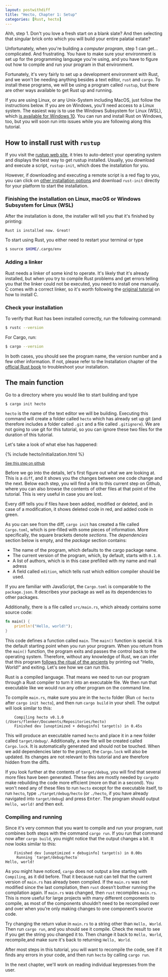```yaml
---
layout: postwithdiff
title: "Hecto, Chapter 1: Setup"
categories: [Rust, hecto]
---
```

Ahh, step 1. Don't you love a fresh start on a blank slate? And then selecting that singular brick onto which you will build your entire palatial estate?

Unfortunately, when you're building a *computer program*, step 1 can get... complicated. And frustrating. You have to make sure your environment is set up for the programming language you're using, and you have to figure out how to
compile and run your program in that environment.

Fortunately, it's very fairly to set up a development environment with Rust, and we won't be needing anything besides a text editor, `rust` and `cargo`. To install these programs, we will be using a program called `rustup`, but there are other ways available to get Rust up and running.

If you are using Linux, or any Unix-System including MacOS, just follow the instructions below. If you are on Windows, you'll need access to a Linux system. The easiest way is to use the Windows Subsystem for Linux (WSL), which [is available for Windows 10](https://docs.microsoft.com/en-us/windows/wsl/install-win10). You can run and install Rust on Windows, too, but you will soon run into issues while you are following along this tutorial.


## How to install rust with `rustup`
If you visit the [rustup web site](https://rustup.rs/), it tries to auto-detect your operating system and displays the best way to get rustup installed. Usually, you download and execute a script, `rustup-init`, which does the installation for you.

However, if downloading and executing a remote script is a red flag to you, you can click on [other installation options](https://github.com/rust-lang/rustup.rs/#other-installation-methods) and download `rust-init` directly for your platform to start the installation.

### Finishing the installation on Linux, macOS or Windows Subsystem for Linux (WSL)
After the installation is done, the installer will tell you that it's finished by printing:
```
Rust is installed now. Great!
```
To start using Rust, you either need to restart your terminal or type
```bash
$ source $HOME/.cargo/env
```

### Adding a linker
Rust needs a linker of some kind to operate. It's likely that it's already installed, but when you try to compile Rust problems and get errors telling you that the linker could not be executed, you need to install one manually. C comes with a correct linker, so it's worth following the [original tutorial](https://viewsourcecode.org/snaptoken/kilo/index.html) on how to install C.

### Check your installation
To verify that Rust has been installed correctly, run the following command:
```bash
$ rustc --version
```

For Cargo, run:
```bash
$ cargo --version
```
In both cases, you should see the program name, the version number and a few other information. If not, please refer to the Installation chapter of the [official Rust book](https://doc.rust-lang.org/book/ch01-01-installation.html) to troubleshoot your installation.

## The main function
Go to a directory where you would like to start building and type

```bash
$ cargo init hecto
```

`hecto` is the name of the text editor we will be building. Executing this command will create a folder called `hecto` which has already set up git (and therefore includes a folder called `.git` and a file called `.gitignore`). We are not going to use git for this tutorial, so you can ignore these two files for the duration of this tutorial.

Let's take a look of what else has happened:

{% include hecto/initialization.html %}

<small>[See this step on github](https://github.com/pflenker/hecto-tutorial/releases/tag/initialization)</small>

Before we go into the details, let's first figure out what we are looking at. This is a `diff`, and it shows you the changes between one code change and the next. Below each step, you will find a link to this current step on Github, where you can also browse the contents of other files at that point of the tutorial. This is very useful in case you are lost.

Every diff tells you if files have been added, modified or deleted, and in case of a modification, it shows deleted code in red, and added code in green.

As you can see from the diff, `cargo init` has created a file called `Cargo.toml`, which is pre-filled with some pieces of information. More specifically, the square brackets denote _sections_. The _dependencies_ section below is empty, and the _package_ section contains:
- The name of the program, which defaults to the cargo package name.
- The current version of the program, which, by default, starts with `0.1.0`.
- A list of authors, which is in this case prefilled with my name and mail adress
- A field called `edition`, which tells rust which edition compiler should be used.

 If you are familiar with JavaScript, the `Cargo.toml` is comparable to the `package.json`. It describes your package as well as its dependencies to other packages.

Additionally, there is a file called `src/main.rs`, which already contains some source code:

```rust
fn main() {
    println!("Hello, world!");
}
```

This code defines a function called `main`. The `main()` function is special. It is the default starting point when you run your program. When you return from the `main()` function, the program exits and passes the control back to the operating system. Therefore, without any knowledge of Rust, we can infer that this program [follows the ritual of the ancients](https://en.wikipedia.org/wiki/%22Hello,_World!%22_program) by printing out "Hello, World!" and exiting. Let's see how we can run this.

Rust is a compiled language. That means we need to run our program through a Rust compiler to turn it into an executable file. We then run that executable like we would run any other program on the command line.

To compile `main.rs`, make sure you are in the `hecto` folder (Run `cd hecto` after `cargo init hecto`), and then run `cargo build` in your shell. The output will look similar to this:

```
    Compiling hecto v0.1.0 (/Users/flenker/Documents/Repositories/hecto)
    Finished dev [unoptimized + debuginfo] target(s) in 0.45s
```
This will produce an executable named `hecto` and place it in a new folder called `target/debug/`.
Additionally, a new file will be created called `Cargo.lock`. It is automatically generated and should not be touched. When we add dependencies later to the project, the `Cargo.lock` will also be updated. Its changes are not relevant to this tutorial and are therefore hidden from the diffs.

If you look further at the contents of `target/debug`, you will find that several more files have been generated.  These files are mostly needed by `cargo`to make rebuilding the code more efficient (more on that in a second).
You won't need any of these files to run `hecto` except for the executable itself, to run `hecto`, type  `./target/debug/hecto` (or `./hecto`, if you have already navigated into `target/debug`) and press <kbd>Enter</kbd>. The program should output `Hello, world!` and then exit.

### Compiling and running
Since it's very common that you want to compile and run your program, rust combines both steps with the command `cargo run`.
If you run that command now after `cargo build`, you might notice that the output changes a bit. It now looks similar to this:

```
    Finished dev [unoptimized + debuginfo] target(s) in 0.00s
     Running `target/debug/hecto`
Hello, world!
```
As you might have noticed, `cargo` does not output a line starting with `Compiling`, as it did before.
That it because rust can tell that the current version of `main.rs` has already been compiled. If the `main.rs` was not modified since the last compilation, then `rust` doesn’t bother running the compilation again. If `main.rs` was changed, then `rust` recompiles `main.rs`. This is more useful for large projects with many different components to compile, as most of the components shouldn’t need to be recompiled over and over when you’re only making changes to one component’s source code.

Try changing the return value in `main.rs` to a string other than `Hello, World`. Then run `cargo run`, and you should see it compile. Check the result to see if you get the string you changed it to. Then change it back to `Hello, World`, recompile,and make sure it's back to returning `Hello, World`.

After most steps in this tutorial, you will want to recompile the code, see if it finds any errors in your code, and then run `hecto` by calling `cargo run`.

In the next chapter, we'll work on reading individual keypresses from the user.